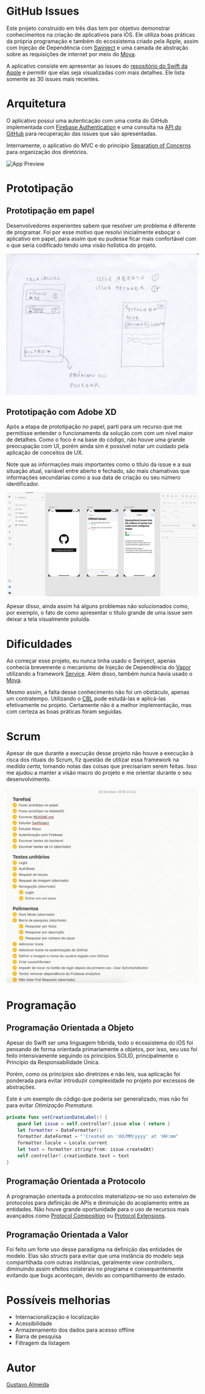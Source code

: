 # GitHub Issues

Este projeto construído em três dias tem por objetivo demonstrar conhecimentos na criação de aplicativos para iOS. Ele utiliza boas práticas da própria programação e também do ecossistema criado pela Apple, assim com Injeção de Dependência com [Swinject](https://github.com/Swinject/Swinject) e uma camada de abstração sobre as requisições de internet por meio do [Moya](https://github.com/Moya/Moya).

A aplicativo consiste em apresentar as issues do [repositório do Swift da Apple](https://github.com/apple/swift) e permitir que elas seja visualizadas com mais detalhes. Ele lista somente as 30 issues mais recentes.

# Arquitetura
O aplicativo possui uma autenticação com uma conta do GitHub implementada com [Firebase Authentication](https://firebase.google.com/docs/auth) e uma consulta na [API do GitHub](https://developer.github.com/v3/) para recuperação das issues que são apresentadas.

Internamente, o aplicativo do MVC e do princípio [Separation of Concerns](https://en.wikipedia.org/wiki/Separation_of_concerns) para organização dos diretórios.

![App Preview](https://github.com/almeidaws/githubissues/blob/master/preview.gif?raw=true)

# Prototipação

## Prototipação em papel

Desenvolvedores experientes sabem que resolver um problema é diferente de programar. Foi por esse motivo que resolvi inicialmente esboçar o aplicativo em papel, para assim que eu pudesse ficar mais confortável com o que seria codificado tendo uma visão holística do projeto.

![Prototipação em papel](https://github.com/almeidaws/githubissues/blob/master/prototipo_papel.jpg?raw=true)

## Prototipação com Adobe XD

Após a etapa de prototipação no papel, parti para um recurso que me permitisse entender o funcionamento da solução com com um nível maior de detalhes. Como o foco é na base do código, não houve uma grande preocupação com UI, porém ainda sim é possível notar um cuidado pela aplicação de conceitos de  UX.

Note que as informações mais importantes como o título da issue e a sua situação atual, variável entre aberto e fechado, são mais chamativas que informações secundárias como a sua data de criação ou seu número identificador.

![Prototipação Adobe XD](https://github.com/almeidaws/githubissues/blob/master/prototipo_adobe_xd.png?raw=true)

Apesar disso, ainda assim há alguns problemas não solucionados como, por exemplo, o fato de como apresentar o título grande de uma issue sem deixar a tela visualmente poluída.

# Dificuldades

Ao começar esse projeto, eu nunca tinha usado o Swinject, apenas conhecia brevemente o mecanismo de Injeção de Dependência do [Vapor](https://vapor.codes) utilizando a framework [Service](https://docs.vapor.codes/3.0/service/getting-started). Além disso, também nunca havia usado o [Moya](https://github.com/Moya/Moya).

Mesmo assim, a falta desse conhecimento não foi um obstáculo, apenas um contratempo. Utilizando o [CBL](https://www.challengebasedlearning.org/) pude estudá-las e aplicá-las efetivamente no projeto. Certamente não é a melhor implementação, mas com certeza as boas práticas foram seguidas.

# Scrum

Apesar de que durante a execução desse projeto não houve a execução à risca dos rituais do Scrum, fiz questão de utilizar essa framework na *medida certa*, tomando notas das coisas que precisariam serem feitas. Isso me ajudou a manter a visão macro do projeto e me orientar durante o seu desenvolvimento.

![Tarefas](https://github.com/almeidaws/githubissues/blob/master/tarefas.png?raw=true)

# Programação
## Programação Orientada a Objeto
Apesar do Swift ser uma linguagem híbrida, todo o ecossistema do iOS foi pensando de forma orientada primariamente a objetos, por isso, seu uso foi feito intensivamente seguindo os princípios SOLID, principalmente o Princípio da Responsabilidade Única.

Porém, como os princípios são diretrizes e não leis, sua aplicação foi ponderada para evitar introduzir complexidade no projeto por excessos de abstrações.

Este é um exemplo de código que poderia ser generalizado, mas não foi para evitar *Otimização Prematura*.
```swift
private func setCreationDateLabel() {
    guard let issue = self.controller?.issue else { return }
    let formatter = DateFormatter()
    formatter.dateFormat = "'Created on 'dd/MM/yyyy' at 'HH:mm"
    formatter.locale = Locale.current
    let text = formatter.string(from: issue.createdAt)
    self.controller?.creationDate.text = text
}
```



## Programação Orientada a Protocolo
A programação orientada a protocolos materializou-se no uso extensivo de protocolos para definição de APIs e diminuição do acoplamento entre as entidades. Não houve grande oportunidade para o uso de recursos mais avançados como [Protocol Composition](https://docs.swift.org/swift-book/LanguageGuide/Protocols.html#ID282) ou [Protocol Extensions](https://docs.swift.org/swift-book/LanguageGuide/Protocols.html#ID521).

## Programação Orientada a Valor
Foi feito um forte uso desse paradigma na definição das entidades de modelo. Elas são *structs* para evitar que uma instância do modelo seja compartilhada com outras instâncias, geralmente *view controllers*, diminuindo assim efeitos colaterais no programa e consequentemente evitando que bugs aconteçam, devido ao compartilhamento de estado.


# Possíveis melhorias
- Internacionalização e localização
- Acessibilidade
- Armazenamento dos dados para acesso offline
- Barra de pesquisa
- Filtragem da listagem

# Autor
[Gustavo Almeida](http://github.com/almeidaws)
